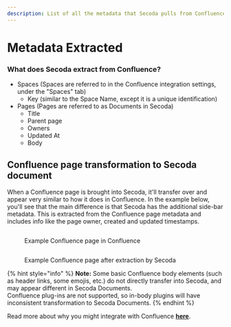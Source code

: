 ```yaml
---
description: List of all the metadata that Secoda pulls from Confluence
---
```


# Metadata Extracted

### What does Secoda extract from Confluence?

* Spaces (Spaces are referred to in the Confluence integration settings, under the "Spaces" tab)
  * Key (similar to the Space Name, except it is a unique identification)
* Pages (Pages are referred to as Documents in Secoda)
  * Title
  * Parent page
  * Owners
  * Updated At
  * Body

## Confluence page transformation to Secoda document

When a Confluence page is brought into Secoda, it'll transfer over and appear very similar to how it does in Confluence. In the example below, you'll see that the main difference is that Secoda has the additional side-bar metadata. This is extracted from the Confluence page metadata and includes info like the page owner, created and updated timestamps.

<figure><img src="https://secoda-public-media-assets.s3.amazonaws.com/72384c09-7e35-4d8c-a24f-5ea5ba58ac95.png" alt=""><figcaption><p>Example Confluence page in Confluence</p></figcaption></figure>

<figure><img src="https://secoda-public-media-assets.s3.amazonaws.com/a4ccbc55-1d82-4deb-a47a-ced135c40531.png" alt=""><figcaption><p>Example Confluence page after extraction by Secoda</p></figcaption></figure>

{% hint style="info" %}
**Note:** Some basic Confluence body elements (such as header links, some emojis, etc.) do not directly transfer into Secoda, and may appear different in Secoda Documents.\
Confluence plug-ins are not supported, so in-body plugins will have inconsistent transformation to Secoda Documents.
{% endhint %}

Read more about why you might integrate with Confluence [**here**](../../../best-practices/integrating-secoda-into-existing-workflows.md#integration-1).
